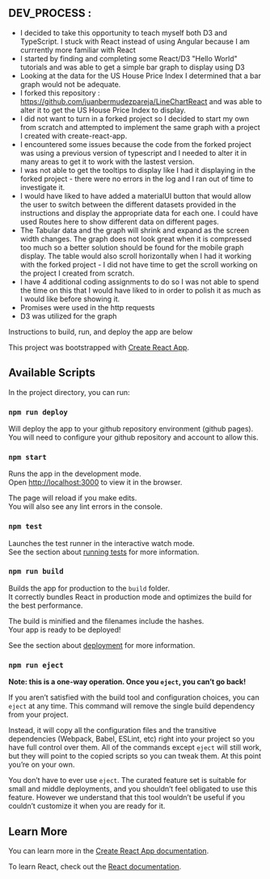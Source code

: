 ## DEV_PROCESS : 
  - I decided to take this opportunity to teach myself both D3 and TypeScript.  I stuck with React instead of using Angular because I am currrently more familiar with React
  - I started by finding and completing some React/D3 "Hello World" tutorials and was able to get a simple bar graph to display using D3
  - Looking at the data for the US House Price Index I determined that a bar graph would not be adequate.
  - I forked this repository : https://github.com/juanbermudezpareja/LineChartReact and was able to alter it to get the US House Price Index to display.
  - I did not want to turn in a forked project so I decided to start my own from scratch and attempted to implement the same graph with a project I created with create-react-app.
  - I encountered some issues because the code from the forked project was using a previous version of typescript and I needed to alter it in many areas to get it to work with the lastest version.  
  - I was not able to get the tooltips to display like I had it displaying in the forked project - there were no errors in the log and I ran out of time to investigate it.
  - I would have liked to have added a materialUI button that would allow the user to switch between the different datasets provided in the instructions and display the appropriate data for each one.  I could have used Routes here to show different data on different pages.
  - The Tabular data and the graph will shrink and expand as the screen width changes.  The graph does not look great when it is compressed too much so a better solution should be found for the mobile graph display.  The table would also scroll horizontally when I had it working with the forked project - I did not have time to get the scroll working on the project I created from scratch.
  - I have 4 additional coding assignments to do so I was not able to spend the time on this that I would have liked to in order to polish it as much as I would like before showing it.
  - Promises were used in the http requests
  - D3 was utilized for the graph
  
  

Instructions to build, run, and deploy the app are below

This project was bootstrapped with [Create React App](https://github.com/facebook/create-react-app).

## Available Scripts

In the project directory, you can run:

### `npm run deploy`

Will deploy the app to your github repository environment (github pages).  You will need to configure your github repository and account to allow this.  

### `npm start`

Runs the app in the development mode.<br>
Open [http://localhost:3000](http://localhost:3000) to view it in the browser.

The page will reload if you make edits.<br>
You will also see any lint errors in the console.

### `npm test`

Launches the test runner in the interactive watch mode.<br>
See the section about [running tests](https://facebook.github.io/create-react-app/docs/running-tests) for more information.

### `npm run build`

Builds the app for production to the `build` folder.<br>
It correctly bundles React in production mode and optimizes the build for the best performance.

The build is minified and the filenames include the hashes.<br>
Your app is ready to be deployed!

See the section about [deployment](https://facebook.github.io/create-react-app/docs/deployment) for more information.

### `npm run eject`

**Note: this is a one-way operation. Once you `eject`, you can’t go back!**

If you aren’t satisfied with the build tool and configuration choices, you can `eject` at any time. This command will remove the single build dependency from your project.

Instead, it will copy all the configuration files and the transitive dependencies (Webpack, Babel, ESLint, etc) right into your project so you have full control over them. All of the commands except `eject` will still work, but they will point to the copied scripts so you can tweak them. At this point you’re on your own.

You don’t have to ever use `eject`. The curated feature set is suitable for small and middle deployments, and you shouldn’t feel obligated to use this feature. However we understand that this tool wouldn’t be useful if you couldn’t customize it when you are ready for it.

## Learn More

You can learn more in the [Create React App documentation](https://facebook.github.io/create-react-app/docs/getting-started).

To learn React, check out the [React documentation](https://reactjs.org/).
